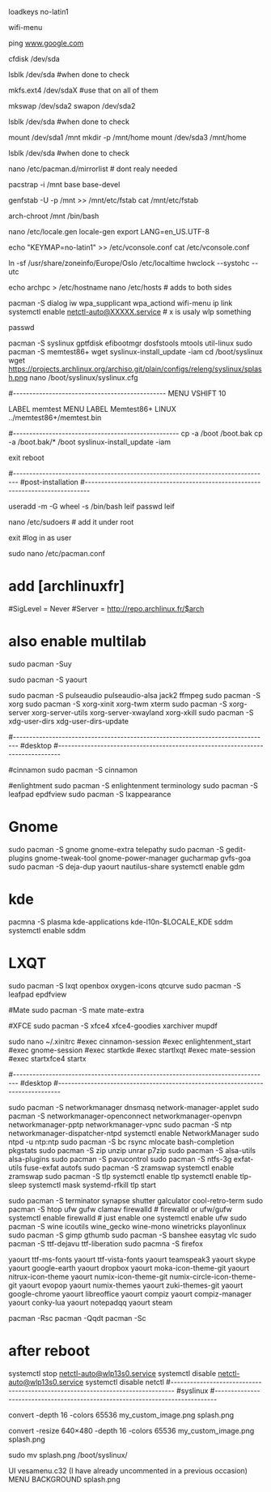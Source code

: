 
loadkeys no-latin1

wifi-menu

ping www.google.com

cfdisk /dev/sda

lsblk /dev/sda #when done to check 

mkfs.ext4 /dev/sdaX #use that on all of them

mkswap /dev/sda2
swapon /dev/sda2

lsblk /dev/sda #when done to check 

mount /dev/sda1 /mnt
mkdir -p /mnt/home
mount /dev/sda3 /mnt/home

lsblk /dev/sda #when done to check 

nano /etc/pacman.d/mirrorlist # dont realy needed

pacstrap -i /mnt base base-devel

genfstab -U -p /mnt >> /mnt/etc/fstab
cat /mnt/etc/fstab

arch-chroot /mnt /bin/bash

nano /etc/locale.gen
locale-gen
export LANG=en_US.UTF-8

echo "KEYMAP=no-latin1" >> /etc/vconsole.conf 
cat /etc/vconsole.conf

ln -sf /usr/share/zoneinfo/Europe/Oslo /etc/localtime
hwclock --systohc --utc

echo archpc > /etc/hostname
nano /etc/hosts                # adds to both sides

pacman -S dialog iw wpa_supplicant wpa_actiond
wifi-menu
ip link
systemctl enable netctl-auto@XXXXX.service   # x is usaly wlp something

passwd

pacman -S syslinux gptfdisk efibootmgr dosfstools mtools util-linux
sudo pacman -S memtest86+ wget
syslinux-install_update -iam
cd /boot/syslinux
wget https://projects.archlinux.org/archiso.git/plain/configs/releng/syslinux/splash.png
nano /boot/syslinux/syslinux.cfg

#-----------------------------------------------
 MENU VSHIFT 10

 LABEL memtest
         MENU LABEL Memtest86+
         LINUX ../memtest86+/memtest.bin
		 
#---------------------------------------------------
cp -a /boot /boot.bak
cp -a /boot.bak/* /boot
syslinux-install_update -iam

exit
reboot

#-------------------------------------------------------------------------------
#post-installation
#-------------------------------------------------------------------------------

useradd -m -G wheel -s /bin/bash leif
passwd leif

nano /etc/sudoers   # add it under root

exit
#log in as user

sudo nano /etc/pacman.conf 
# add [archlinuxfr] 
#SigLevel = Never 
#Server = http://repo.archlinux.fr/$arch

# also enable multilab

sudo pacman -Suy

sudo pacman -S yaourt

sudo pacman -S pulseaudio pulseaudio-alsa jack2 ffmpeg 
sudo pacman -S xorg
sudo pacman -S xorg-xinit xorg-twm xterm
sudo pacman -S xorg-server xorg-server-utils xorg-server-xwayland xorg-xkill
sudo pacman -S xdg-user-dirs
xdg-user-dirs-update


#-------------------------------------------------------------------------------
#desktop
#-------------------------------------------------------------------------------

#cinnamon
sudo pacman -S cinnamon

#enlightment
sudo pacman -S enlightenment terminology
sudo pacman -S leafpad epdfview
sudo pacman -S lxappearance

# Gnome
sudo pacman -S gnome gnome-extra telepathy 
sudo pacman -S gedit-plugins gnome-tweak-tool gnome-power-manager gucharmap gvfs-goa
sudo pacman -S deja-dup
yaourt nautilus-share
systemctl enable gdm

# kde
pacmna -S plasma kde-applications kde-l10n-$LOCALE_KDE sddm
systemctl enable sddm

# LXQT
sudo pacman -S lxqt openbox oxygen-icons qtcurve
sudo pacman -S leafpad epdfview
	  
#Mate
sudo pacman -S mate mate-extra
	  
#XFCE
sudo pacman -S xfce4 xfce4-goodies xarchiver mupdf



	  
sudo nano ~/.xinitrc
#exec cinnamon-session
#exec enlightenment_start
#exec gnome-session
#exec startkde
#exec startlxqt
#exec mate-session
#exec startxfce4
startx

#-------------------------------------------------------------------------------
#desktop
#-------------------------------------------------------------------------------

sudo pacman -S networkmanager dnsmasq network-manager-applet
sudo pacman -S networkmanager-openconnect networkmanager-openvpn networkmanager-pptp networkmanager-vpnc
sudo pacman -S ntp networkmanager-dispatcher-ntpd
systemctl enable NetworkManager
sudo ntpd -u ntp:ntp
sudo pacman -S bc rsync mlocate bash-completion pkgstats
sudo pacman -S zip unzip unrar p7zip
sudo pacman -S alsa-utils alsa-plugins
sudo pacman -S pavucontrol 
sudo pacman -S ntfs-3g exfat-utils fuse-exfat autofs
sudo pacman -S zramswap
systemctl enable zramswap
sudo pacman -S tlp
systemctl enable tlp
systemctl enable tlp-sleep
systemctl mask systemd-rfkill
tlp start

sudo pacman -S terminator synapse shutter galculator cool-retro-term
sudo pacman -S htop ufw gufw clamav firewalld # firewalld or ufw/gufw
systemctl enable firewalld # just enable one
systemctl enable ufw
sudo pacman -S wine icoutils wine_gecko wine-mono winetricks playonlinux
sudo pacman -S gimp gthumb 
sudo pacman -S banshee easytag vlc
sudo pacman -S ttf-dejavu ttf-liberation 
sudo pacmna -S firefox

yaourt ttf-ms-fonts 
yaourt ttf-vista-fonts
yaourt teamspeak3
yaourt skype
yaourt google-earth
yaourt dropbox
yaourt moka-icon-theme-git
yaourt nitrux-icon-theme
yaourt numix-icon-theme-git numix-circle-icon-theme-git
yaourt evopop 
yaourt numix-themes
yaourt zuki-themes-git
yaourt google-chrome
yaourt libreoffice
yaourt compiz
yaourt compiz-manager
yaourt conky-lua
yaourt notepadqq
yaourt steam

pacman -Rsc
pacman -Qqdt
pacman -Sc

# after reboot

systemctl stop netctl-auto@wlp13s0.service
systemctl disable netctl-auto@wlp13s0.service
systemctl disable netctl
#-------------------------------------------------------------------------------
#syslinux
#------------------------------------------------------------------------------



convert -depth 16 -colors 65536 my_custom_image.png splash.png

convert -resize 640×480 -depth 16 -colors 65536 my_custom_image.png splash.png

sudo mv splash.png /boot/syslinux/

UI vesamenu.c32 (I have already uncommented in a previous occasion)
MENU BACKGROUND splash.png

